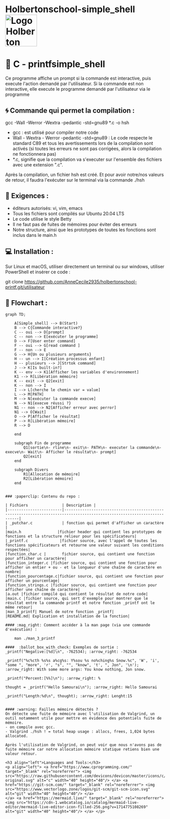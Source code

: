 # Holbertonschool-simple_shell  <img src="https://encrypted-tbn0.gstatic.com/images?q=tbn:ANd9GcTkOsDLXeCr-IfKDnkeycWiqx5Uc_F5fDugNg&s" alt="Logo Holberton" width="100"/>

# :dart: C - printfsimple_shell
Ce programme affiche un prompt si la commande est interactive, puis execute l'action demandé par l'utilisateur. 
Si la commande est non interactive, elle execute le programme demandé par l'utilisateur via le programme

##  :cyclone: Commande qui permet la compilation :
gcc -Wall -Werror -Wextra -pedantic -std=gnu89 *.c -o hsh
* gcc : est utilisé pour compiler notre code
* Wall - Wextra - Werror -pedantic -std=gnu89 : Le code respecte le standard C89 et tous les avertissements lors de la compilation sont activés (si toutes les erreurs ne sont pas corrigées, alors la compilation ne fonctionnera pas)
* *.c, signifie que la compilation va s'executer sur l'ensemble des fichiers avec une extension ".c".

Après la compilation, un fichier hsh est créé. Et pour avoir notre/nos valeurs de retour, il faudra l'exécuter sur le terminal via la commande ./hsh

 ## :triangular_flag_on_post: Exigences :
- éditeurs autorisés: vi, vim, emacs
- Tous les fichiers sont compilés sur Ubuntu 20.04 LTS
- Le code utilise le style Betty
- Il ne faut pas de fuites de mémoires pour éviter des erreurs
- Notre structure, ainsi que les prototypes de toutes les fonctions sont inclus dans le main.h


## :computer: Installation :
Sur Linux et macOS, utiliser directement un terminal ou sur windows, utiliser PowerShell et insérer ce code :

git clone https://github.com/AnneCecile2935/holbertonschool-printf.git/utilisateur

## :link: Flowchart :
```mermaid
graph TD;

    A[Simple_shell] --> B(Start)
    B --> C{Commande interactive?}
    C -- oui --> D[prompt]
    C -- non --> E[exécuter le programme]
    D --> F[User enter command]
    F -- oui --> G[read command ]
    F -- non --> E
    G --> H{Un ou plusieurs arguments}
    H -- un --> I[Création processus enfant]
    H -- plusieurs --> J[Strtok command]
    J --> K[Is built-in?]
    K -- env --> K1[Afficher les variables d'environnement]
    K1 --> R[Libération mémoire]
    K -- exit --> Q2[exit]
    K -- non --> I
    I --> L[cherche le chemin var = value]
    L --> M[PATH]
    M --> N[exécuter la commande execve]
    N --> N1{execve réussi ?}
    N1 -- non --> N2[Afficher erreur avec perror]
    N1 --> O[Wait]
    O --> P[Afficher le résultat]
    P --> R[Libération mémoire]
    R --> D

    end

    subgraph Fin de programme
        Q1[sortie\n- rline\n- exit\n- PATH\n- executer la commande\n- execve\n- Wait\n- Afficher le résultat\n- prompt]
        Q2[exit]
    end

    subgraph Divers
        R1[Allocation de mémoire]
        R2[Libération mémoire]
    end

    
### :paperclip: Contenu du repo :

| Fichiers               | Description |
|------------------------|------------------------------------------------------------------------------------------------------------------------|
| _putchar.c             | fonction qui permet d'afficher un caractère                                                                          |
|main.h                |fichier header qui contient les prototypes de fonctions et la structure relieur pour les spécificateurs|
|_printf.c              |fichier source, avec l'appel de toutes les fonctions spécificateurs et retourne une valeur suivant les conditions respectées|
|function_char.c |       fichier source, qui contient une fonction pour afficher un caractère|
|function_integer.c |fichier source, qui contient une fonction pour afficher un entier + ou - et la longueur d'une chaîne de caractère en nombre|
|function_pourcentage.c|fichier source, qui contient une fonction pour afficher un pourcentage|
|function_strings.c |fichier source, qui contient une fonction pour afficher une chaîne de caractère|
|a.out |fichier compilé qui contient le résultat de notre code|
|main.c |fichier source, qui sert d'exemple pour montrer que le résultat entre la commande printf et notre fonction _printf ont le même retour|
|man_3_printf| Manuel de notre fonction _printf|
|README.md| Explication et installation de la fonction|

#### :mag_right: Comment accéder à la man page (via une commande d'exécution) :

	man ./man_3_printf

####  :ballot_box_with_check: Exemples de sortie :
_printf("Negative:[%d]\n", -762534); :arrow_right: -762534

_printf("%c%cth %s%s a%cg%s: Y%sou %s no%ching%s Snow.%c", 'W', 'i', "some ", "more", 'r', "s", "", "know", 't', ", Jon", '\n'); :arrow_right: With some more args: You know nothing, Jon snow.

_printf("Percent:[%%]\n"); :arrow_right: %

thought = _printf("Hello Samourai\n"); :arrow_right: Hello Samourai

_printf("Length:%d\n", thought); :arrow_right: Lenght:15


#### :warning: Failles mémoire détectés ?
On détecte une fuite de mémoire avec l'utilisation de Valgrind, un outil notamment utile pour mettre en évidence des potentiels fuite de mémoire.
- on compile avec gcc.
- Valgrind ./hsh ! = total heap usage : allocs, frees, 1,024 bytes allocated.

Après l'utilisation de Valgrind, on peut voir que nous n'avons pas de fuite mémoire car notre allocation mémoire statique retiens bien une valeur retour.

<h3 align="left">Languages and Tools:</h3>
<p align="left"> <a href="https://www.cprogramming.com/" target="_blank" rel="noreferrer"> <img src="https://raw.githubusercontent.com/devicons/devicon/master/icons/c/c-original.svg" alt="c" width="40" height="40"/> </a> <a href="https://git-scm.com/" target="_blank" rel="noreferrer"> <img src="https://www.vectorlogo.zone/logos/git-scm/git-scm-icon.svg" alt="git" width="40" height="40"/> </a>
</a> <a href="https://mermaid.live/" target="_blank" rel="noreferrer"> <img src="https://cdn-1.webcatalog.io/catalog/mermaid-live-editor/mermaid-live-editor-icon-filled-256.png?v=1714775108269" alt="git" width="40" height="40"/> </a> </p>